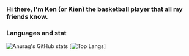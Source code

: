 ### Hi there, I'm Ken (or Kien) the basketball player that all my friends know.


### Languages and stat
![Anurag's GitHub stats](https://github-readme-stats.vercel.app/api?username=kennguyen0303&show_icons=true&theme=calm)
[![Top Langs](https://github-readme-stats.vercel.app/api/top-langs/?username=kennguyen0303)]

